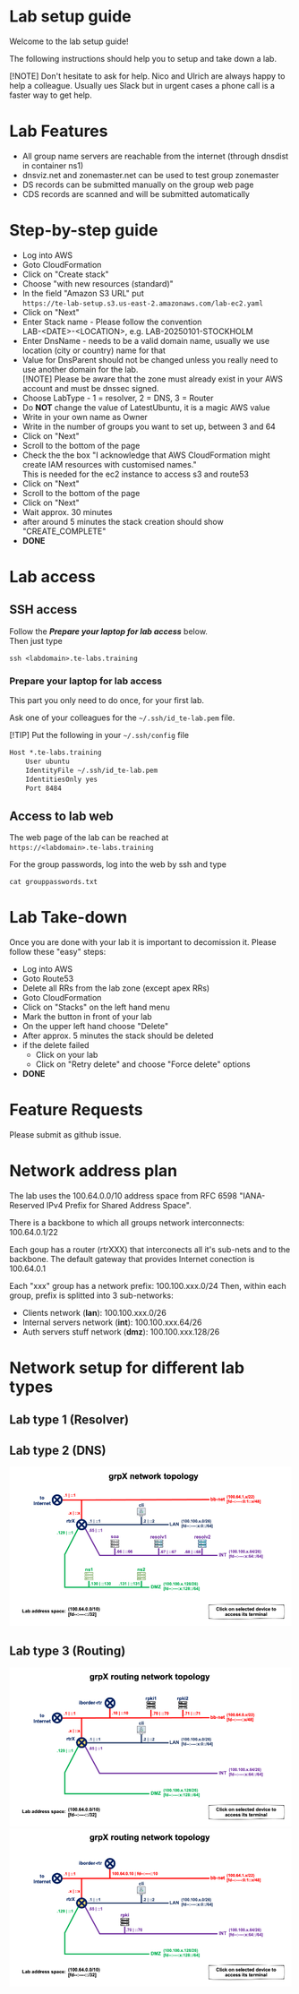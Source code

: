 # Lab setup guide

Welcome to the lab setup guide!

The following instructions should help you to setup and take down a lab.

[!NOTE]
Don't hesitate to ask for help. Nico and Ulrich are always happy to help a colleague. Usually ues Slack but in urgent cases a phone call is a faster way to get help.

# Lab Features

- All group name servers are reachable from the internet (through dnsdist in container ns1)
- dnsviz.net and zonemaster.net can be used to test group zonemaster
- DS records can be submitted manually on the group web page
- CDS records are scanned and will be submitted automatically

# Step-by-step guide

- Log into AWS
- Goto CloudFormation
- Click on "Create stack"
- Choose "with new resources (standard)"
- In the field "Amazon S3 URL" put    
  `https://te-lab-setup.s3.us-east-2.amazonaws.com/lab-ec2.yaml`
- Click on "Next"
- Enter Stack name - Please follow the convention    
  LAB-\<DATE\>-\<LOCATION\>, e.g. LAB-20250101-STOCKHOLM
- Enter DnsName - needs to be a valid domain name, usually we use location (city or country) name for that
- Value for DnsParent should not be changed unless you really need to use another domain for the lab.    
  [!NOTE] Please be aware that the zone must already exist in your AWS account and must be dnssec signed.
- Choose LabType - 1 = resolver, 2 = DNS, 3 = Router
- Do **NOT** change the value of LatestUbuntu, it is a magic AWS value
- Write in your own name as Owner
- Write in the number of groups you want to set up, between 3 and 64
- Click on "Next"
- Scroll to the bottom of the page
- Check the the box "I acknowledge that AWS CloudFormation might create IAM resources with customised names."    
This is needed for the ec2 instance to access s3 and route53
- Click on "Next"
- Scroll to the bottom of the page
- Click on "Next"
- Wait approx. 30 minutes
- after around 5 minutes the stack creation should show "CREATE_COMPLETE"
- **DONE**

# Lab access

## SSH access

Follow the ***Prepare your laptop for lab access*** below.<br>
Then just type
```
ssh <labdomain>.te-labs.training
```

### Prepare your laptop for lab access

This part you only need to do once, for your first lab.

Ask one of your colleagues for the `~/.ssh/id_te-lab.pem` file.

[!TIP] Put the following in your `~/.ssh/config` file

```
Host *.te-labs.training
	User ubuntu
	IdentityFile ~/.ssh/id_te-lab.pem
    IdentitiesOnly yes
	Port 8484
```

## Access to lab web

The web page of the lab can be reached at    
`https://<labdomain>.te-labs.training`

For the group passwords, log into the web by ssh and type
```
cat grouppasswords.txt
```

# Lab Take-down

Once you are done with your lab it is important to decomission it.
Please follow these "easy" steps:

- Log into AWS
- Goto Route53 
- Delete all RRs from the lab zone (except apex RRs)
- Goto CloudFormation
- Click on "Stacks" on the left hand menu
- Mark the button in front of your lab
- On the upper left hand choose "Delete"
- After approx. 5 minutes the stack should be deleted
- if the delete failed
  - Click on your lab
  - Click on "Retry delete" and choose "Force delete" options
- **DONE**

# Feature Requests

Please submit as github issue.

# Network address plan

The lab uses the 100.64.0.0/10 address space from RFC 6598 "IANA-Reserved IPv4 Prefix for Shared Address Space".

There is a backbone to which all groups network interconnects: 100.64.0.1/22

Each goup has a router (rtrXXX) that interconects all it's sub-nets and to the backbone.
The default gateway that provides Internet conection is 100.64.0.1

Each "xxx" group has a network prefix: 100.100.xxx.0/24
Then, within each group, prefix is splitted into 3 sub-networks:

- Clients network (**lan**): 100.100.xxx.0/26
- Internal servers network (**int**): 100.100.xxx.64/26
- Auth servers stuff network (**dmz**): 100.100.xxx.128/26

# Network setup for different lab types

## Lab type 1 (Resolver)

## Lab type 2 (DNS)
<img src="configs/www/var/www/html/_img/grp_network_map.png">

## Lab type 3 (Routing)
<img src="configs/www/var/www/html/_img/group_routing_network_globalRPKI_map.png">
<img src="configs/www/var/www/html/_img/grp_routing_network_map.png">
